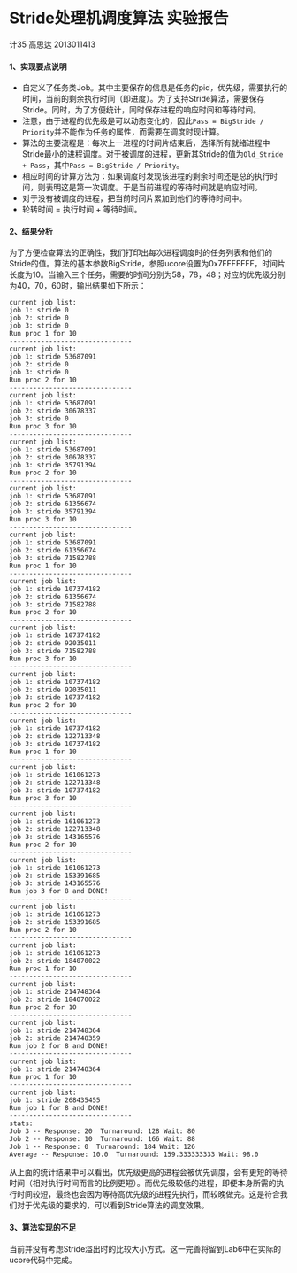 # Stride处理机调度算法 实验报告
计35  高思达  2013011413

#### 1、实现要点说明
* 自定义了任务类Job。其中主要保存的信息是任务的pid，优先级，需要执行的时间，当前的剩余执行时间（即进度）。为了支持Stride算法，需要保存Stride。同时，为了方便统计，同时保存进程的响应时间和等待时间。
* 注意，由于进程的优先级是可以动态变化的，因此`Pass = BigStride / Priority`并不能作为任务的属性，而需要在调度时现计算。
* 算法的主要流程是：每次上一进程的时间片结束后，选择所有就绪进程中Stride最小的进程调度。对于被调度的进程，更新其Stride的值为`Old_Stride + Pass`，其中`Pass = BigStride / Priority`。
* 相应时间的计算方法为：如果调度时发现该进程的剩余时间还是总的执行时间，则表明这是第一次调度。于是当前进程的等待时间就是响应时间。
* 对于没有被调度的进程，把当前时间片累加到他们的等待时间中。
* 轮转时间 = 执行时间 + 等待时间。 

#### 2、结果分析
为了方便检查算法的正确性，我们打印出每次进程调度时的任务列表和他们的Stride的值。算法的基本参数BigStride，参照ucore设置为0x7FFFFFFF，时间片长度为10。当输入三个任务，需要的时间分别为58，78，48；对应的优先级分别为40，70，60时，输出结果如下所示：
```
current job list: 
job 1: stride 0
job 2: stride 0
job 3: stride 0
Run proc 1 for 10
-------------------------------
current job list: 
job 1: stride 53687091
job 2: stride 0
job 3: stride 0
Run proc 2 for 10
-------------------------------
current job list: 
job 1: stride 53687091
job 2: stride 30678337
job 3: stride 0
Run proc 3 for 10
-------------------------------
current job list: 
job 1: stride 53687091
job 2: stride 30678337
job 3: stride 35791394
Run proc 2 for 10
-------------------------------
current job list: 
job 1: stride 53687091
job 2: stride 61356674
job 3: stride 35791394
Run proc 3 for 10
-------------------------------
current job list: 
job 1: stride 53687091
job 2: stride 61356674
job 3: stride 71582788
Run proc 1 for 10
-------------------------------
current job list: 
job 1: stride 107374182
job 2: stride 61356674
job 3: stride 71582788
Run proc 2 for 10
-------------------------------
current job list: 
job 1: stride 107374182
job 2: stride 92035011
job 3: stride 71582788
Run proc 3 for 10
-------------------------------
current job list: 
job 1: stride 107374182
job 2: stride 92035011
job 3: stride 107374182
Run proc 2 for 10
-------------------------------
current job list: 
job 1: stride 107374182
job 2: stride 122713348
job 3: stride 107374182
Run proc 1 for 10
-------------------------------
current job list: 
job 1: stride 161061273
job 2: stride 122713348
job 3: stride 107374182
Run proc 3 for 10
-------------------------------
current job list: 
job 1: stride 161061273
job 2: stride 122713348
job 3: stride 143165576
Run proc 2 for 10
-------------------------------
current job list: 
job 1: stride 161061273
job 2: stride 153391685
job 3: stride 143165576
Run job 3 for 8 and DONE!
-------------------------------
current job list: 
job 1: stride 161061273
job 2: stride 153391685
Run proc 2 for 10
-------------------------------
current job list: 
job 1: stride 161061273
job 2: stride 184070022
Run proc 1 for 10
-------------------------------
current job list: 
job 1: stride 214748364
job 2: stride 184070022
Run proc 2 for 10
-------------------------------
current job list: 
job 1: stride 214748364
job 2: stride 214748359
Run job 2 for 8 and DONE!
-------------------------------
current job list: 
job 1: stride 214748364
Run proc 1 for 10
-------------------------------
current job list: 
job 1: stride 268435455
Run job 1 for 8 and DONE!
-------------------------------
stats: 
Job 3 -- Response: 20  Turnaround: 128 Wait: 80
Job 2 -- Response: 10  Turnaround: 166 Wait: 88
Job 1 -- Response: 0  Turnaround: 184 Wait: 126
Average -- Response: 10.0  Turnaround: 159.333333333 Wait: 98.0
```
从上面的统计结果中可以看出，优先级更高的进程会被优先调度，会有更短的等待时间（相对执行时间而言的比例更短）。而优先级较低的进程，即便本身所需的执行时间较短，最终也会因为等待高优先级的进程先执行，而较晚做完。这是符合我们对于优先级的要求的，可以看到Stride算法的调度效果。

#### 3、算法实现的不足
当前并没有考虑Stride溢出时的比较大小方式。这一完善将留到Lab6中在实际的ucore代码中完成。
